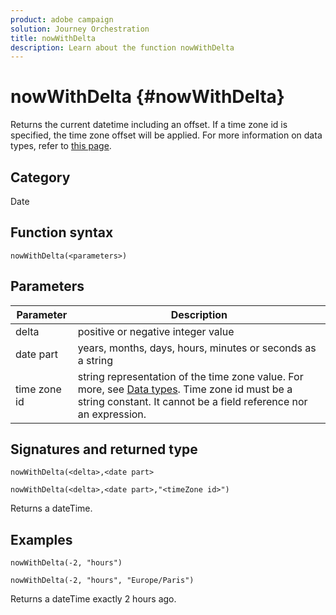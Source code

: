 ```yaml
---
product: adobe campaign
solution: Journey Orchestration
title: nowWithDelta
description: Learn about the function nowWithDelta
---
```


# nowWithDelta {#nowWithDelta}

Returns the current datetime including an offset. If a time zone id is specified, the time zone offset will be applied. For more information on data types, refer to [this page](../expression/data-types.md).

## Category

Date

## Function syntax

`nowWithDelta(<parameters>)`

## Parameters

|Parameter|Description|
|--- |--- |
|delta|positive or negative integer value|
|date part|years, months, days, hours, minutes or seconds as a string|
|time zone id|string representation of the time zone value. For more, see [Data types](../expression/data-types.md). Time zone id must be a string constant. It cannot be a field reference nor an expression.|

## Signatures and returned type

`nowWithDelta(<delta>,<date part>`

`nowWithDelta(<delta>,<date part>,"<timeZone id>")`

Returns a dateTime.

## Examples

`nowWithDelta(-2, "hours")`

`nowWithDelta(-2, "hours", "Europe/Paris")`

Returns a dateTime exactly 2 hours ago.
